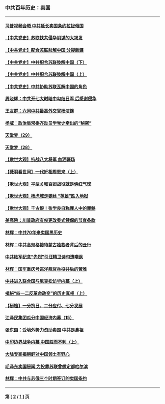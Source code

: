 ### 中共百年历史：卖国
---
#### [习普视频会晤 中共延长卖国条约拉拢俄国](../../pages/nf1176117/n13060971.md?11160430) 
#### [【中共党史】苏联扶共侵华阴谋的大揭发](../../pages/nf1176117/n13056050.md?11160430) 
#### [【中共党史】配合苏联肢解中国 分裂新疆](../../pages/nf1176117/n13040700.md?11160430) 
#### [【中共党史】中共配合苏联肢解中国（下）](../../pages/nf1176117/n13035660.md?11160430) 
#### [【中共党史】中共配合苏联肢解中国（上）](../../pages/nf1176117/n13030262.md?11160430) 
#### [【中共党史】中共协助苏联瓦解中国的角色](../../pages/nf1176117/n13018109.md?11160430) 
#### [周晓辉：中共开七大时暗中勾结日军 后感谢侵华](../../pages/nf1176117/n12921960.md?11160430) 
#### [王友群：六问中共最高外交官杨洁篪](../../pages/nf1176117/n12836495.md?11160430) 
#### [杨威：政治局常委齐动员学党史牵出的“秘密”](../../pages/nf1176117/n12764642.md?11160430) 
#### [天堂梦（29）](../../pages/nf1176117/n12408465.md?11160430) 
#### [天堂梦（28）](../../pages/nf1176117/n12408309.md?11160430) 
#### [【欺世大观】抗战八大将军 血洒疆场](../../pages/nf1176117/n12357044.md?11160430) 
#### [【薇羽看世间】一代奸相周恩来（上）](../../pages/nf1176117/n12401109.md?11160430) 
#### [【欺世大观】平型关和百团战役就是俩红气球](../../pages/nf1176117/n12359157.md?11160430) 
#### [【欺世大观】杨虎城走钢丝 “英雄”跌入地狱](../../pages/nf1176117/n12358840.md?11160430) 
#### [【欺世大观】千古恨！张学良自称罪人中的罪魁](../../pages/nf1176117/n12358629.md?11160430) 
#### [美高院：川普政府有权更改奥式健保的节育条款](../../pages/nf1176117/n12242171.md?11160430) 
#### [林辉：中共70年来卖国黑历史](../../pages/nf1176117/n11552181.md?11160430) 
#### [林辉：中共高规格接待蒙古独裁者背后的丑行](../../pages/nf1176117/n11225005.md?11160430) 
#### [中共陆军纪念“先烈”引汪精卫诗句遭嘲讽](../../pages/nf1176117/n11153345.md?11160430) 
#### [林辉：国军重庆号巡洋舰官兵投共后的苦难](../../pages/nf1176117/n10997801.md?11160430) 
#### [中共进入联合国与尼克松访华内幕（上）](../../pages/nf1176117/n10138788.md?11160430) 
#### [揭秘“四一二反革命政变”的历史真相（上）](../../pages/nf1176117/n9996650.md?11160430) 
#### [【秘档】一分抗日、二分应付、七分发展](../../pages/nf1176117/n9331484.md?11160430) 
#### [江泽民集团瓜分中国经济内幕（15）](../../pages/nf1176117/n9268584.md?11160430) 
#### [张东园：受境外势力资助卖国 中共是鼻祖](../../pages/nf1176117/n9272480.md?11160430) 
#### [中印边界战争内幕 中国胜而不利（上）](../../pages/nf1176117/n9252458.md?11160430) 
#### [大陆专家揭朝鲜对中国领土有野心](../../pages/nf1176117/n9074056.md?11160430) 
#### [毛泽东卖国秘闻 为投靠苏联曾想定都哈尔滨](../../pages/nf1176117/n9058631.md?11160430) 
#### [林辉：中共与苏俄三个时期签订的卖国条约](../../pages/nf1176117/n9036062.md?11160430) 

---
#### 第 [ [2](./2.md?11160430) / [1](./1.md?11160430) ] 页
